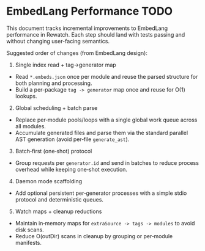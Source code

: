 # EmbedLang Performance TODO

This document tracks incremental improvements to EmbedLang performance in Rewatch. Each step should land with tests passing and without changing user-facing semantics.

Suggested order of changes (from EmbedLang design):

1) Single index read + tag→generator map
- Read `*.embeds.json` once per module and reuse the parsed structure for both planning and processing.
- Build a per-package `tag -> generator` map once and reuse for O(1) lookups.

2) Global scheduling + batch parse
- Replace per‑module pools/loops with a single global work queue across all modules.
- Accumulate generated files and parse them via the standard parallel AST generation (avoid per‑file `generate_ast`).

3) Batch‑first (one‑shot) protocol
- Group requests per `generator.id` and send in batches to reduce process overhead while keeping one‑shot execution.

4) Daemon mode scaffolding
- Add optional persistent per‑generator processes with a simple stdio protocol and deterministic queues.

5) Watch maps + cleanup reductions
- Maintain in‑memory maps for `extraSource -> tags -> modules` to avoid disk scans.
- Reduce O(outDir) scans in cleanup by grouping or per‑module manifests.

